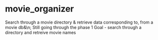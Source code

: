 movie_organizer
===============

Search through a movie directory &amp; retrieve data corresponding to, from a movie db&\n;
 Still going through the phase 1
 Goal - search through a directory and retreive movie names
